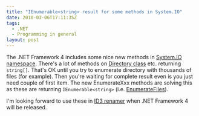 ```yaml
---
title: "IEnumerable<string> result for some methods in System.IO"
date: 2010-03-06T17:11:35Z
tags:
  - .NET
  - Programming in general
layout: post
---
```

The .NET Framework 4 includes some nice new methods in [System.IO namespace][1]. There's a lot of methods on [Directory class][2] etc. returning `string[]`. That's OK until you try to enumerate directory with thousands of files (for example). Then you're waiting for complete result even is you just need couple of first item. The new EnumerateXxx methods are solving this as these are returning `IEnumerable<string>` (i.e. [EnumerateFiles][3]).

I'm looking forward to use these in [ID3 renamer][4] when .NET Framework 4 will be released.

[1]: http://msdn.microsoft.com/en-us/library/29kt2zfk(v=VS.100).aspx
[2]: http://msdn.microsoft.com/en-us/library/wa70yfe2(v=VS.100).aspx
[3]: http://msdn.microsoft.com/en-us/library/dd383571(v=VS.100).aspx
[4]: http://www.ID3renamer.com